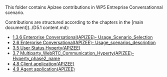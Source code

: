 This folder contains Apizee contributions in WP5 Entreprise Conversationnal scenario.

Contributions are structured according to the chapters in the [main document](../D5.1 content.md):
  * [1.3.6 Enterprise Conversational(APIZEE)- Usage_Scenario_Selection](./ch_1.3.6_Usage_Scenario_Selection/readme.md)
  * [2.6 Enterprise Conversational(APIZEE)- Usage_scenarios_description](./ch_2.6_Usage_scenarios_description/readme.md)
  * [3.5 User Status Hyperty(APIZEE)](./ch_3.5_User_Status_Hyperty/readme.md)
  * [3.7 Multiparty_WebRTC_Communication_Hyperty(APIZEE)- Hyperty_phase2_name](./ch_3.7_Multiparty_WebRTC_Communication_Hyperty/readme.md)
  * [4.8 Client application(APIZEE)](./ch_4.8_Client_application/readme.md)
  * [4.9 Agent application(APIZEE)](./ch_4.9_Agent_application/readme.md)
  
  
